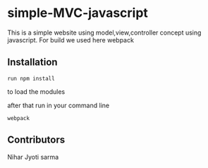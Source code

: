 # simple-MVC-javascript

This is a simple website using model,view,controller concept using javascript. For build we used here webpack

## Installation
```
run npm install
```
to load the modules

after that run in your command line
```
webpack
```

## Contributors

Nihar Jyoti sarma



